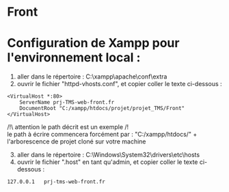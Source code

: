 # Front

# Configuration de Xampp pour l'environnement local :

1) aller dans le répertoire : C:\xampp\apache\conf\extra
2) ouvrir le fichier "httpd-vhosts.conf", et copier coller le texte ci-dessous :

```
<VirtualHost *:80>
    ServerName prj-TMS-web-front.fr
    DocumentRoot "C:/xampp/htdocs/projet/projet_TMS/Front"
</VirtualHost>
```
/!\ attention le path décrit est un exemple /!\
le path à écrire commencera forcément par : "C:/xampp/htdocs/" + l'arborescence de projet cloné sur votre machine

3) aller dans le répertoire : C:\Windows\System32\drivers\etc\hosts
4) ouvrir le fichier ".host" en tant qu'admin, et copier coller le texte ci-dessous :
```
127.0.0.1	prj-tms-web-front.fr
```
